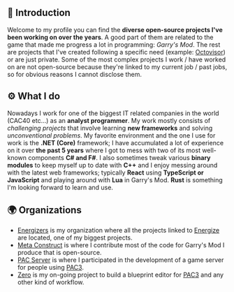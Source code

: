 ## 🚀 Introduction
Welcome to my profile you can find the **diverse open-source projects I've been working on over the years**. A good part of them are related to the game that made me progress a lot in programming: *Garry's Mod*. The rest are projects that I've created following a specific need (example: [Octovisor](https://github.com/Earu/Octovisor)) or are just private. Some of the most complex projects I work / have worked on are not open-source because they're linked to my current job / past jobs, so for obvious reasons I cannot disclose them.

## ⚙️ What I do 
Nowadays I work for one of the biggest IT related companies in the world (CAC40 etc...) as an **analyst programmer**. My work mostly consists of *challenging projects* that involve learning **new frameworks** and solving *unconventional problems*. My favorite environment and the one I use for work is the **.NET (Core)** framework; I have accumulated a lot of experience on it over **the past 5 years** where I got to mess with two of its most well-known components **C# and F#**. I also sometimes tweak various **binary modules** to keep myself up to date with **C++** and I enjoy messing around with the latest web frameworks; typically **React** using **TypeScript or JavaScript** and playing around with **Lua** in Garry's Mod. **Rust** is something I'm looking forward to learn and use.

## 🌍 Organizations
- [Energizers](https://github.com/Energizers) is my organization where all the projects linked to [Energize](https://github.com/Energizers/Energize) are located, one of my biggest projects.
- [Meta Construct](https://github.com/Metastruct) is where I contribute most of the code for Garry's Mod I produce that is open-source.
- [PAC Server](https://github.com/PAC3-Server) is where I participated in the development of a game server for people using [PAC3](https://github.com/CapsAdmin/pac3).
- [Zero](https://github.com/pac-zero) is my on-going project to build a blueprint editor for [PAC3](https://github.com/CapsAdmin/pac3) and any other kind of workflow.
